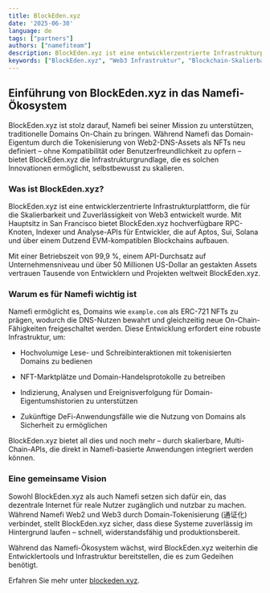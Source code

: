 ```yaml
---
title: BlockEden.xyz
date: '2025-06-30'
language: de
tags: ["partners"]
authors: ["namefiteam"]
description: BlockEden.xyz ist eine entwicklerzentrierte Infrastrukturplattform, die für die Skalierbarkeit und Zuverlässigkeit von Web3 entwickelt wurde.
keywords: ["BlockEden.xyz", "Web3 Infrastruktur", "Blockchain-Skalierbarkeit", "RPC-Knoten", "Aptos", "Sui", "Solana", "EVM-kompatibel", "Namefi", "dezentrales Internet"]
---
```



## **Einführung von BlockEden.xyz in das Namefi-Ökosystem**

BlockEden.xyz ist stolz darauf, Namefi bei seiner Mission zu unterstützen, traditionelle Domains On-Chain zu bringen. Während Namefi das Domain-Eigentum durch die Tokenisierung von Web2-DNS-Assets als NFTs neu definiert – ohne Kompatibilität oder Benutzerfreundlichkeit zu opfern – bietet BlockEden.xyz die Infrastrukturgrundlage, die es solchen Innovationen ermöglicht, selbstbewusst zu skalieren.

### **Was ist BlockEden.xyz?**

BlockEden.xyz ist eine entwicklerzentrierte Infrastrukturplattform, die für die Skalierbarkeit und Zuverlässigkeit von Web3 entwickelt wurde. Mit Hauptsitz in San Francisco bietet BlockEden.xyz hochverfügbare RPC-Knoten, Indexer und Analyse-APIs für Entwickler, die auf Aptos, Sui, Solana und über einem Dutzend EVM-kompatiblen Blockchains aufbauen.

Mit einer Betriebszeit von 99,9 %, einem API-Durchsatz auf Unternehmensniveau und über 50 Millionen US-Dollar an gestakten Assets vertrauen Tausende von Entwicklern und Projekten weltweit BlockEden.xyz.

### **Warum es für Namefi wichtig ist**

Namefi ermöglicht es, Domains wie `example.com` als ERC-721 NFTs zu prägen, wodurch die DNS-Nutzen bewahrt und gleichzeitig neue On-Chain-Fähigkeiten freigeschaltet werden. Diese Entwicklung erfordert eine robuste Infrastruktur, um:

*   Hochvolumige Lese- und Schreibinteraktionen mit tokenisierten Domains zu bedienen

*   NFT-Marktplätze und Domain-Handelsprotokolle zu betreiben

*   Indizierung, Analysen und Ereignisverfolgung für Domain-Eigentumshistorien zu unterstützen

*   Zukünftige DeFi-Anwendungsfälle wie die Nutzung von Domains als Sicherheit zu ermöglichen

BlockEden.xyz bietet all dies und noch mehr – durch skalierbare, Multi-Chain-APIs, die direkt in Namefi-basierte Anwendungen integriert werden können.

### **Eine gemeinsame Vision**

Sowohl BlockEden.xyz als auch Namefi setzen sich dafür ein, das dezentrale Internet für reale Nutzer zugänglich und nutzbar zu machen. Während Namefi Web2 und Web3 durch Domain-Tokenisierung (通证化) verbindet, stellt BlockEden.xyz sicher, dass diese Systeme zuverlässig im Hintergrund laufen – schnell, widerstandsfähig und produktionsbereit.

Während das Namefi-Ökosystem wächst, wird BlockEden.xyz weiterhin die Entwicklertools und Infrastruktur bereitstellen, die es zum Gedeihen benötigt.

Erfahren Sie mehr unter [blockeden.xyz](https://blockeden.xyz).